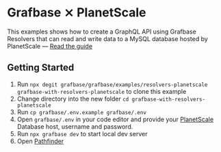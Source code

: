 # Grafbase ⨯ PlanetScale

This examples shows how to create a GraphQL API using Grafbase Resolvers that can read and write data to a MySQL database hosted by PlanetScale &mdash; [Read the guide](https://grafbase.com/guides/build-and-deploy-a-graphql-api-to-the-edge-with-mysql-and-planetscale)

## Getting Started

1. Run `npx degit grafbase/grafbase/examples/resolvers-planetscale grafbase-with-resolvers-planetscale` to clone this example
2. Change directory into the new folder `cd grafbase-with-resolvers-planetscale`
3. Run `cp grafbase/.env.example grafbase/.env`
4. Open `grafbase/.env` in your code editor and provide your [PlanetScale](https://planetscale.com) Database host, username and password.
5. Run `npx grafbase dev` to start local dev server
6. Open [Pathfinder](http://localhost:4000)
